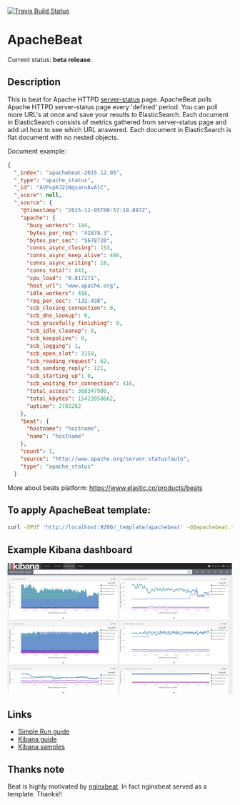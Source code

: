 [![Travis Build Status](https://travis-ci.org/elastic/libbeat.svg?branch=master)](https://travis-ci.org/radoondas/apachebeat)

# ApacheBeat
Current status: **beta release**.

## Description
This is beat for Apache HTTPD [server-status](https://httpd.apache.org/docs/2.4/mod/mod_status.html) page. ApacheBeat polls Apache HTTPD server-status page every 'defined' period. You can poll more URL's at once and save your results to ElasticSearch. Each document in ElasticSearch consists of metrics gathered from server-status page and add url.host to see which URL answered. Each document in ElasticSearch is flat document with no nested objects.

Document example:
```json
{
  "_index": "apachebeat-2015.12.05",
  "_type": "apache_status",
  "_id": "AVFvpKJ21NqxaroAvAlC",
  "_score": null,
  "_source": {
    "@timestamp": "2015-12-05T00:57:18.887Z",
    "apache": {
      "busy_workers": 184,
      "bytes_per_req": "42878.3",
      "bytes_per_sec": "5678720",
      "conns_async_closing": 153,
      "conns_async_keep_alive": 486,
      "conns_async_writing": 18,
      "conns_total": 841,
      "cpu_load": "0.817271",
      "host_url": "www.apache.org",
      "idle_workers": 416,
      "req_per_sec": "132.438",
      "scb_closing_connection": 0,
      "scb_dns_lookup": 0,
      "scb_gracefully_finishing": 0,
      "scb_idle_cleanup": 0,
      "scb_keepalive": 0,
      "scb_logging": 1,
      "scb_open_slot": 3150,
      "scb_reading_request": 62,
      "scb_sending_reply": 121,
      "scb_starting_up": 0,
      "scb_waiting_for_connection": 416,
      "total_access": 368347986,
      "total_kbytes": 15423958662,
      "uptime": 2781282
    },
    "beat": {
      "hostname": "hostname",
      "name": "hostname"
    },
    "count": 1,
    "source": "http://www.apache.org/server-status?auto",
    "type": "apache_status"
  }
```

More about beats platform: https://www.elastic.co/products/beats

## To apply ApacheBeat template:

```bash
curl -XPUT 'http://localhost:9200/_template/apachebeat' -d@apachebeat.template.json
```

## Example Kibana dashboard
![Apache HTTPD server-status](/doc/images/apache-server-status.png)

## Links
* [Simple Run guide](/RUN.md)
* [Kibana guide](/KIBANA.md)
* [Kibana samples](/kibana/dashboards)

## Thanks note
Beat is highly motivated by [nginxbeat](https://github.com/mrkschan/nginxbeat). In fact nginxbeat served as a template. Thanks!!
